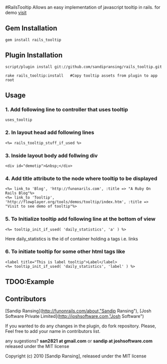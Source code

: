 #RailsTooltip
Allows an easy implementation of javascript tooltip in rails.
for demo [visit](http://flowplayer.org/tools/demos/tooltip/index.htm "Tooltip demo")

## Gem Installation
    gem install rails_tooltip

## Plugin Installation
    script/plugin install git://github.com/sandipransing/rails_tooltip.git
    
    rake rails_tooltip:install   #Copy tooltip assets from plugin to app root

## Usage

### 1. Add following line to controller that uses tooltip
    uses_tooltip
### 2. In layout head add following lines
    <%= rails_tooltip_stuff_if_used %>
### 3. Inside layout body add follwing div
    <div id="demotip">&nbsp;</div>
### 4. Add title attribute to the node where tooltip to be displayed
    <%= link_to 'Blog', 'http://funonarils.com', :title => "A Ruby On Rails Blog"%>
    <%= link_to 'Tooltip', 'http://flowplayer.org/tools/demos/tooltip/index.htm', :title => "Visit to see demo of tooltip"%>
### 5. To Initialize tooltip add following line at the bottom of view
    <%= tooltip_init_if_used( 'daily_statistics', 'a' ) %>
    
Here daily_statistics is the id of container holding a tags i.e. links

### 6. To initiate tooltip for some other html tags like <label>
    <label title="This is label tooltip">Label</label>
    <%= tooltip_init_if_used( 'daily_statistics', 'label' ) %>

## TDOO:Example

## Contributors
[Sandip Ransing](http://funonrails.com/about,"Sandip Ransing"), [Josh Software Private Limited](http://joshsoftware.com,"Josh Software")

If you wanted to do any changes in the plugin, do fork repository.
Please, Feel free to add your name in contributors list.

any sugestions? **san2821 at gmail.com** or **sandip at joshsoftware.com** released under the MIT license

Copyright (c) 2010 [Sandip Ransing], released under the MIT license
